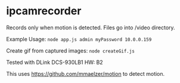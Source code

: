 # ipcamrecorder

Records only when motion is detected. Files go into /video directory. 

Example Usage:
`node app.js admin myPassword 10.0.0.159`

Create gif from captured images:
`node createGif.js`

Tested with DLink DCS-930LB1 HW: B2

This uses https://github.com/mmaelzer/motion to detect motion.
